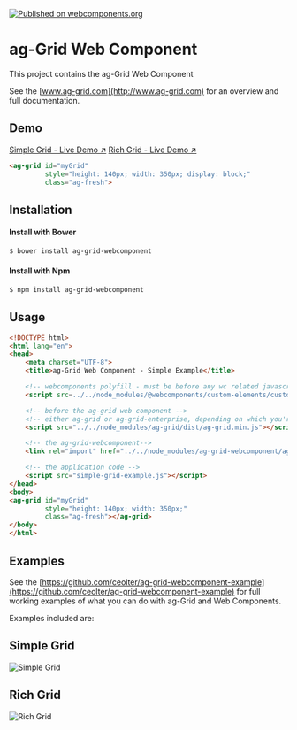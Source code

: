 [![Published on webcomponents.org](https://img.shields.io/badge/webcomponents.org-published-blue.svg)](https://www.webcomponents.org/element/owner/my-element)

# ag-Grid Web Component

This project contains the ag-Grid Web Component 

See the [www.ag-grid.com](http://www.ag-grid.com) for an overview and full documentation.

## Demo

[Simple Grid - Live Demo ↗](https://www.ag-grid.com/best-web-component-data-grid/examples/simple-grid/simple-grid-example.html)
[Rich Grid - Live Demo ↗](https://www.ag-grid.com/best-web-component-data-grid/examples/rich-grid/rich-grid-example.html)

<!--
```
<custom-element-demo>
  <template>
    <script src="docs/custom.elements.min.js"></script>
    <script src="docs/ag-grid.11.min.js"></script>
    <script src="docs/simple-grid.js"></script>
    
    <link rel="import" href="ag-grid.html">
    
    <next-code-block></next-code-block>
  </template>
</custom-element-demo>
```
-->
```html
<ag-grid id="myGrid"
         style="height: 140px; width: 350px; display: block;"
         class="ag-fresh">
```

## Installation 

#### Install with Bower
```sh
$ bower install ag-grid-webcomponent
```

#### Install with Npm
```sh
$ npm install ag-grid-webcomponent
```

## Usage 

```html
<!DOCTYPE html>
<html lang="en">
<head>
    <meta charset="UTF-8">
    <title>ag-Grid Web Component - Simple Example</title>

    <!-- webcomponents polyfill - must be before any wc related javascript is executed -->
    <script src=../../node_modules/@webcomponents/custom-elements/custom-elements.min.js></script>

    <!-- before the ag-grid web component -->
    <!-- either ag-grid or ag-grid-enterprise, depending on which you're using -->
    <script src="../../node_modules/ag-grid/dist/ag-grid.min.js"></script>

    <!-- the ag-grid-webcomponent-->
    <link rel="import" href="../../node_modules/ag-grid-webcomponent/ag-grid.html">

    <!-- the application code -->
    <script src="simple-grid-example.js"></script>
</head>
<body>
<ag-grid id="myGrid"
         style="height: 140px; width: 350px;"
         class="ag-fresh"></ag-grid>
</body>
</html>
```

## Examples

See the [https://github.com/ceolter/ag-grid-webcomponent-example](https://github.com/ceolter/ag-grid-webcomponent-example) for full 
working examples of what you can do with ag-Grid and Web Components.

Examples included are:

## Simple Grid 
![Simple Grid](https://github.com/ceolter/ag-grid-webcomponent-example/blob/master/docs/simple.png?raw=true "Rich Grid")
## Rich Grid 
![Rich Grid](https://github.com/ceolter/ag-grid-webcomponent-example/blob/master/docs/rich.png?raw=true "Rich Grid")
